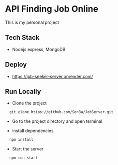 # API Finding Job Online

This is my personal project

## Tech Stack
- Nodejs express, MongoDB

## Deploy
- https://job-seeker-server.onrender.com/

## Run Locally

- Clone the project

```bash
  git clone https://github.com/Son3a/JobServer.git
```

- Go to the project directory and open terminal

- Install dependencies

```bash
  npm install
```

- Start the server

```bash
  npm run start
```
